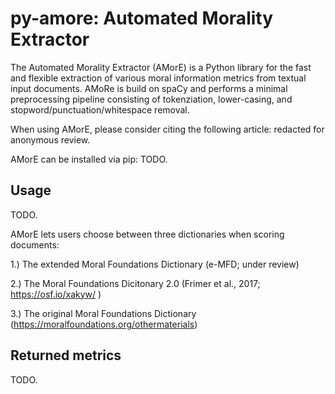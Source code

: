 # py-amore: Automated Morality Extractor

The Automated Morality Extractor (AMorE) is a Python library for the fast and flexible extraction of various moral information metrics from textual input documents. AMoRe is build on spaCy and performs a minimal preprocessing pipeline consisting of tokenziation, lower-casing, and stopword/punctuation/whitespace removal.  

When using AMorE, please consider citing the following article: redacted for anonymous review. 

AMorE can be installed via pip: TODO.

## Usage 
TODO.

AMorE lets users choose between three dictionaries when scoring documents: 

1.) The extended Moral Foundations Dictionary (e-MFD; under review) 

2.) The Moral Foundations Dicitonary 2.0 (Frimer et al., 2017; https://osf.io/xakyw/ )

3.) The original Moral Foundations Dictionary (https://moralfoundations.org/othermaterials) 

## Returned metrics
TODO. 
